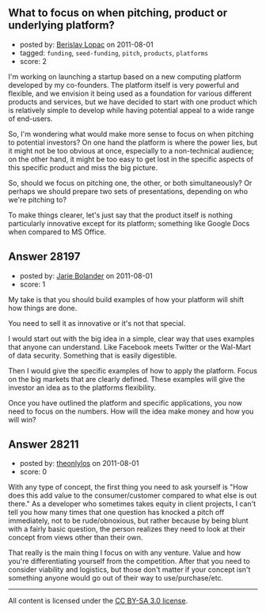 ## What to focus on when pitching, product or underlying platform?

- posted by: [Berislav Lopac](https://stackexchange.com/users/-1/12358-berislav-lopac) on 2011-08-01
- tagged: `funding`, `seed-funding`, `pitch`, `products`, `platforms`
- score: 2

I'm working on launching a startup based on a new computing platform developed by my co-founders. The platform itself is very powerful and flexible, and we envision it being used as a foundation for various different products and services, but we have decided to start with one product which is relatively simple to develop while having potential appeal to a wide range of end-users.

So, I'm wondering what would make more sense to focus on when pitching to potential investors? On one hand the platform is where the power lies, but it might not be too obvious at once, especially to a non-technical audience; on the other hand, it might be too easy to get lost in the specific aspects of this specific product and miss the big picture.

So, should we focus on pitching one, the other, or both simultaneously? Or perhaps we should prepare two sets of presentations, depending on who we're pitching to?

To make things clearer, let's just say that the product itself is nothing particularly innovative except for its platform; something like Google Docs when compared to MS Office.


## Answer 28197

- posted by: [Jarie Bolander](https://stackexchange.com/users/-1/585-jarie-bolander) on 2011-08-01
- score: 1

My take is that you should build examples of how your platform will shift how things are done.

You need to sell it as innovative or it's not that special.

I would start out with the big idea in a simple, clear way that uses examples that anyone can understand. Like Facebook meets Twitter or the Wal-Mart of data security. Something that is easily digestible.

Then I would give the specific examples of how to apply the platform. Focus on the big markets that are clearly defined. These examples will give the investor an idea as to the platforms flexibility.

Once you have outlined the platform and specific applications, you now need to focus on the numbers. How will the idea make money and how you will win?




## Answer 28211

- posted by: [theonlylos](https://stackexchange.com/users/-1/11985-theonlylos) on 2011-08-01
- score: 0

With any type of concept, the first thing you need to ask yourself is "How does this add value to the consumer/customer compared to what else is out there."  As a developer who sometimes takes equity in client projects, I can't tell you how many times that one question has knocked a pitch off immediately, not to be rude/obnoxious, but rather because by being blunt with a fairly basic question, the person realizes they need to look at their concept from views other than their own.

That really is the main thing I focus on with any venture. Value and how you're differentiating yourself from the competition. After that you need to consider viability and logistics, but those don't matter if your concept isn't something anyone would go out of their way to use/purchase/etc.



---

All content is licensed under the [CC BY-SA 3.0 license](https://creativecommons.org/licenses/by-sa/3.0/).
